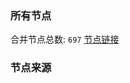 ### 所有节点
合并节点总数: `697`
[节点链接](https://raw.githubusercontent.com/rzhy1/11/master/sub/sub_merge_base64.txt)

### 节点来源